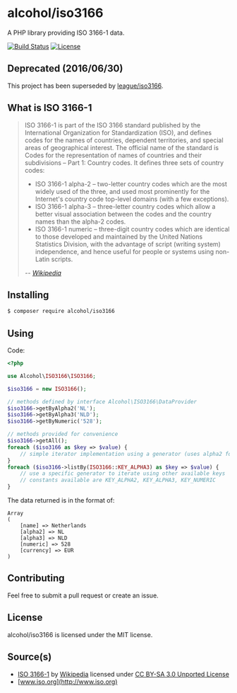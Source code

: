 # alcohol/iso3166

A PHP library providing ISO 3166-1 data.

[![Build Status](https://img.shields.io/travis/alcohol/iso3166/master.svg?style=flat-square)](https://travis-ci.org/alcohol/iso3166)
[![License](https://img.shields.io/packagist/l/alcohol/iso3166.svg?style=flat-square)](https://packagist.org/packages/alcohol/iso3166)

## Deprecated (2016/06/30)

This project has been superseded by [league/iso3166](https://github.com/thephpleague/iso3166).

## What is ISO 3166-1

> ISO 3166-1 is part of the ISO 3166 standard published by the International Organization for Standardization (ISO), and defines codes for the names of countries, dependent territories, and special areas of geographical interest. The official name of the standard is Codes for the representation of names of countries and their subdivisions – Part 1: Country codes. It defines three sets of country codes:
> * ISO 3166-1 alpha-2 – two-letter country codes which are the most widely used of the three, and used most prominently for the Internet's country code top-level domains (with a few exceptions).
> * ISO 3166-1 alpha-3 – three-letter country codes which allow a better visual association between the codes and the country names than the alpha-2 codes.
> * ISO 3166-1 numeric – three-digit country codes which are identical to those developed and maintained by the United Nations Statistics Division, with the advantage of script (writing system) independence, and hence useful for people or systems using non-Latin scripts.
>
> *-- [Wikipedia](http://en.wikipedia.org/wiki/ISO_3166-1)*

## Installing

``` sh
$ composer require alcohol/iso3166
```

## Using

Code:

``` php
<?php

use Alcohol\ISO3166\ISO3166;

$iso3166 = new ISO3166();

// methods defined by interface Alcohol\ISO3166\DataProvider
$iso3166->getByAlpha2('NL');
$iso3166->getByAlpha3('NLD');
$iso3166->getByNumeric('528');

// methods provided for convenience
$iso3166->getAll();
foreach ($iso3166 as $key => $value) {
    // simple iterator implementation using a generator (uses alpha2 for keys)
}
foreach ($iso3166->listBy(ISO3166::KEY_ALPHA3) as $key => $value) {
    // use a specific generator to iterate using other available keys
    // constants available are KEY_ALPHA2, KEY_ALPHA3, KEY_NUMERIC
}
```

The data returned is in the format of:

```
Array
(
    [name] => Netherlands
    [alpha2] => NL
    [alpha3] => NLD
    [numeric] => 528
    [currency] => EUR
)
```

## Contributing

Feel free to submit a pull request or create an issue.

## License

alcohol/iso3166 is licensed under the MIT license.

## Source(s)

* [ISO 3166-1](http://en.wikipedia.org/wiki/ISO_3166-1) by [Wikipedia](http://www.wikipedia.org) licensed under [CC BY-SA 3.0 Unported License](http://en.wikipedia.org/wiki/Wikipedia:Text_of_Creative_Commons_Attribution-ShareAlike_3.0_Unported_License)
* [www.iso.org](http://www.iso.org)
